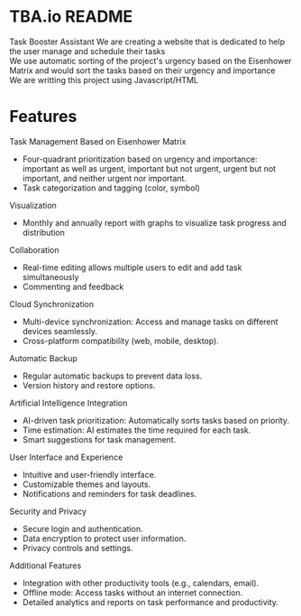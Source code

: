# TBA.io README
Task Booster Assistant
We are creating a website that is dedicated to help the user manage and schedule their tasks<br/> 
We use automatic sorting of the project's urgency based on the Eisenhower Matrix and would sort the tasks based on their urgency and importance<br/>
We are writting this project using Javascript/HTML<br/> 

# Features

Task Management Based on Eisenhower Matrix<br/>
- Four-quadrant prioritization based on urgency and importance: important as well as urgent, important but not urgent, urgent but not important, and neither urgent nor important.<br/>
- Task categorization and tagging (color, symbol)<br/>

Visualization<br/>
- Monthly and annually report with graphs to visualize task progress and distribution<br/>

Collaboration<br/>
- Real-time editing allows multiple users to edit and add task simultaneously<br/>
- Commenting and feedback<br/>

Cloud Synchronization<br/>
-  Multi-device synchronization: Access and manage tasks on different devices seamlessly.<br/>
- Cross-platform compatibility (web, mobile, desktop).<br/>

Automatic Backup<br/>
- Regular automatic backups to prevent data loss.<br/>
- Version history and restore options.<br/>

Artificial Intelligence Integration<br/>
- AI-driven task prioritization: Automatically sorts tasks based on priority.<br/>
- Time estimation: AI estimates the time required for each task.<br/>
- Smart suggestions for task management.<br/>

User Interface and Experience<br/>
- Intuitive and user-friendly interface.<br/>
- Customizable themes and layouts.<br/>
- Notifications and reminders for task deadlines.<br/>

Security and Privacy<br/>
- Secure login and authentication.<br/>
- Data encryption to protect user information.<br/>
- Privacy controls and settings.<br/>

Additional Features<br/>
- Integration with other productivity tools (e.g., calendars, email).<br/>
- Offline mode: Access tasks without an internet connection.<br/>
- Detailed analytics and reports on task performance and productivity.<br/>
